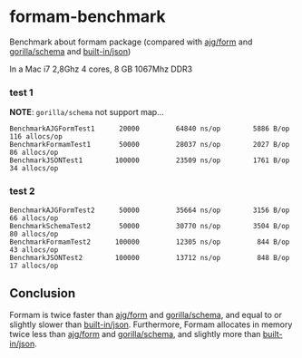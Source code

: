 formam-benchmark
================

Benchmark about formam package (compared with [ajg/form](https://github.com/ajg/form) and [gorilla/schema](https://github.com/gorilla/schema) and [built-in/json](http://golang.org/pkg/encoding/json/))

In a Mac i7 2,8Ghz 4 cores, 8 GB 1067Mhz DDR3

### test 1

**NOTE**: `gorilla/schema` not support map...

```
BenchmarkAJGFormTest1	   20000	     64840 ns/op	    5886 B/op	     116 allocs/op
BenchmarkFormamTest1	   50000	     28037 ns/op	    2027 B/op	      86 allocs/op
BenchmarkJSONTest1	      100000	     23509 ns/op	    1761 B/op	      34 allocs/op
```

### test 2

```
BenchmarkAJGFormTest2	   50000	     35664 ns/op	    3156 B/op	      66 allocs/op
BenchmarkSchemaTest2	   50000	     30770 ns/op	    3504 B/op	      80 allocs/op
BenchmarkFormamTest2	  100000	     12305 ns/op	     844 B/op	      43 allocs/op
BenchmarkJSONTest2	      100000	     13712 ns/op	     848 B/op	      17 allocs/op
```

Conclusion
----------

Formam is twice faster than [ajg/form](https://github.com/ajg/form) and [gorilla/schema](https://github.com/gorilla/schema), and equal to or slightly slower than [built-in/json](http://golang.org/pkg/encoding/json/).
Furthermore, Formam allocates in memory twice less than [ajg/form](https://github.com/ajg/form) and [gorilla/schema](https://github.com/gorilla/schema), and slightly more than [built-in/json](http://golang.org/pkg/encoding/json/).

